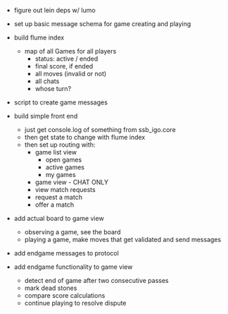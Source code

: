 
* figure out lein deps w/ lumo
* set up basic message schema for game creating and playing
* build flume index
  - map of all Games for all players
    - status: active / ended
    - final score, if ended
    - all moves (invalid or not)
    - all chats
    - whose turn?
* script to create game messages

* build simple front end
  - just get console.log of something from ssb_igo.core
  - then get state to change with flume index
  - then set up routing with:
    - game list view
      - open games
      - active games
      - my games
    - game view - CHAT ONLY
    - view match requests
    - request a match
    - offer a match

* add actual board to game view
  - observing a game, see the board
  - playing a game, make moves that get validated and send messages

* add endgame messages to protocol
* add endgame functionality to game view
  - detect end of game after two consecutive passes
  - mark dead stones
  - compare score calculations
  - continue playing to resolve dispute
